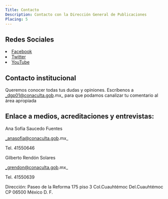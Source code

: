 ```yaml
---
Title: Contacto
Description: Contacto con la Dirección General de Publicaciones
Placing: 5
---
```


## Redes Sociales

<li><a href="https://www.facebook.com/ConacultaDgp" target="_blank"  title="Facebook-conaculta" class="fb-small"><span class="texto-oculto">Facebook</span></a></li>
<li><a href="https://twitter.com/_Publicaciones" target="_blank" title="Twitter-conaculta" class="tw-small"><span class="texto-oculto">Twitter</span></a></li>
<li><a href="https://www.youtube.com/channel/UCoj1h_viG4iGHgNbQqxdL_Q" title="Youtube-conaculta" class="yb-small"><span class="texto-oculto">YouTube</a></li>


## Contacto institucional

Queremos conocer todas tus dudas y opiniones. Escríbenos a _dgp01@conaculta.gob.mx_ para que podamos canalizar tu comentario al área apropiada

## Enlace a medios, acreditaciones  y entrevistas:

Ana Sofía Saucedo Fuentes 

_anasofia@conaculta.gob.mx_

Tel. 41550646

Gilberto Rendón Solares 

_grendon@conaculta.gob.mx_

Tel. 41550639

Dirección: Paseo de la Reforma 175 piso 3
Col.Cuauhtémoc Del.Cuauhtémoc CP 06500 México D. F.


